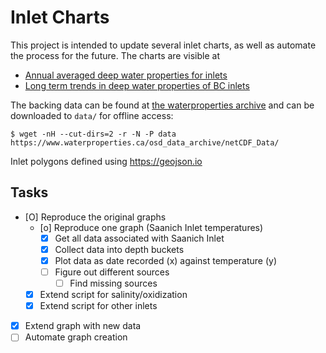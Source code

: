 # Inlet Charts

This project is intended to update several inlet charts, as well as automate the process for the future.
The charts are visible at

- [Annual averaged deep water properties for inlets](https://www.pac.dfo-mpo.gc.ca/science/oceans/bc-inlets-mer-de-bras-cb/water-prop-eau-eng.html)
- [Long term trends in deep water properties of BC inlets](https://www.pac.dfo-mpo.gc.ca/science/oceans/bc-inlets-mer-de-bras-cb/index-eng.html)

The backing data can be found at [the waterproperties archive](https://www.waterproperties.ca/osd_data_archive/netCDF_Data/) and can be downloaded to `data/` for offline access:

    $ wget -nH --cut-dirs=2 -r -N -P data https://www.waterproperties.ca/osd_data_archive/netCDF_Data/

Inlet polygons defined using https://geojson.io

## Tasks

- [O] Reproduce the original graphs
  - [o] Reproduce one graph (Saanich Inlet temperatures)
    - [X] Get all data associated with Saanich Inlet
    - [X] Collect data into depth buckets
    - [X] Plot data as date recorded (x) against temperature (y)
    - [ ] Figure out different sources
      - [ ] Find missing sources
  - [X] Extend script for salinity/oxidization
  - [X] Extend script for other inlets
- [X] Extend graph with new data
- [ ] Automate graph creation
